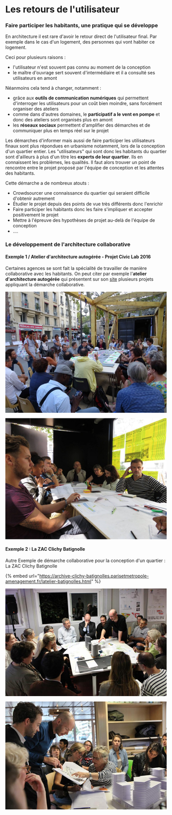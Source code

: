 # Les retours de l'utilisateur

### Faire participer les habitants, une pratique qui se développe

En architecture il est rare d'avoir le retour direct de l'utilisateur final. Par exemple dans le cas d'un logement, des personnes qui vont habiter ce logement. 

Ceci pour plusieurs raisons : 

* l'utilisateur n'est souvent pas connu au moment de la conception 
* le maître d'ouvrage sert souvent d'intermédiaire et il a consulté ses utilisateurs en amont

Néanmoins cela tend à changer, notamment : 

* grâce aux **outils de communication numériques** qui permettent d'interroger les utilisateurs pour un coût bien moindre, sans forcément organiser des ateliers
* comme dans d'autres domaines, le **participatif a le vent en pompe** et donc des ateliers sont organisés plus en amont
* les **réseaux sociaux** permettent d'amplifier des démarches et de communiquer plus en temps réel sur le projet

Les démarches d'informer mais aussi de faire participer les utilisateurs finaux sont plus répondues en urbanisme notamment, lors de la conception d'un quartier entier. Les "utilisateurs" qui sont donc les habitants du quartier sont d'ailleurs à plus d'un titre les **experts de leur quartier**. Ils en connaissent les problèmes, les qualités. Il faut alors trouver un point de rencontre entre le projet proposé par l'équipe de conception et les attentes des habitants. 

Cette démarche a de nombreux atouts : 

* Crowdsourcer une connaissance du quartier qui seraient difficile d'obtenir autrement 
* Étudier le projet depuis des points de vue très différents donc l'enrichir
* Faire participer les habitants donc les faire s'impliquer et accepter positivement le projet 
* Mettre à l'épreuve  des hypothèses de projet au-delà de l'équipe de conception 
* ....

### Le développement de l'architecture collaborative

#### Exemple 1 / Atelier d'architecture autogérée - Projet Civic Lab 2016

Certaines agences se sont fait la spécialité de travailler de manière collaborative avec les habitants. On peut citer par exemple l'**atelier d'architecture autogérée** qui présentent sur son [site](http://www.urbantactics.org/projets/civic-lab/) plusieurs projets appliquant la démarche collaborative. 

![Atelier utilisateurs avec l&apos;atelier d&apos;architecture autog&#xE9;r&#xE9; / Projet CivicLab 2016 ](../../.gitbook/assets/003-civiclab-1200x900.jpg)

![Atelier utilisateurs avec l&apos;atelier d&apos;architecture autog&#xE9;r&#xE9; / Projet CivicLab 2016 ](../../.gitbook/assets/20690436_1911963575682312_7059424433116275086_o-1200x900.jpg)

#### Exemple 2 : La ZAC Clichy Batignolle

Autre Exemple de démarche collaborative pour la conception d'un quartier : La ZAC Clichy Batignolle 

{% embed url="https://archive-clichy-batignolles.parisetmetropole-amenagement.fr/latelier-batignolles.html" %}

![Atelier Clichy Batignolle / Conception participative](../../.gitbook/assets/secteur_ouest_phase_2_23a10.jpg)

![Atelier Clichy Batignolle / Conception participative](../../.gitbook/assets/secteur_ouest_phase_2_1d381.jpg)

